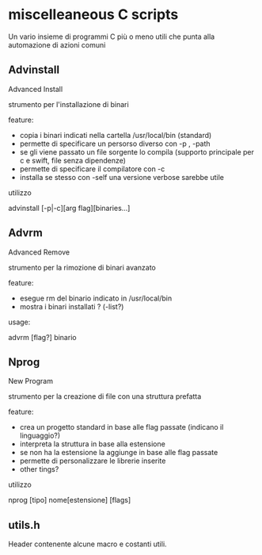# miscelleaneous C scripts

Un vario insieme di programmi C più o meno utili che punta alla automazione di azioni comuni

## Advinstall

Advanced Install

strumento per l'installazione di binari

feature:
- copia i binari indicati nella cartella /usr/local/bin (standard)
- permette di specificare un persorso diverso con -p , -path
- se gli viene passato un file sorgente lo compila (supporto principale per c e swift, file senza dipendenze)
- permette di specificare il compilatore con -c 
- installa se stesso con -self
una versione verbose sarebbe utile

utilizzo

advinstall [-p|-c][arg flag][binaries...]

## Advrm

Advanced Remove

strumento per la rimozione di binari avanzato

feature:
- esegue rm del binario indicato in /usr/local/bin
- mostra i binari installati ? (-list?)

usage:

advrm [flag?] binario

## Nprog

New Program

strumento per la creazione di file con una struttura prefatta

feature:
- crea un progetto standard in base alle flag passate (indicano il linguaggio?)
- interpreta la struttura in base alla estensione
- se non ha la estensione la aggiunge in base alle flag passate
- permette di personalizzare le librerie inserite
- other tings?

utilizzo

nprog [tipo] nome[estensione] [flags]

## utils.h

Header contenente alcune macro e costanti utili.
